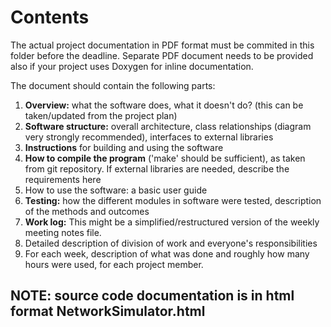 # Contents

The actual project documentation in PDF format must be commited in this folder before the deadline.
Separate PDF document needs to be provided also if your project uses Doxygen for inline documentation.

The document should contain the following parts:

1. **Overview:** what the software does, what it doesn't do? (this can be taken/updated from the project plan)
2. **Software structure:** overall architecture, class relationships (diagram very strongly recommended), interfaces to external libraries
3. **Instructions** for building and using the software
4. **How to compile the program** ('make' should be sufficient), as taken from git repository. If external libraries are needed, describe the requirements here
5. How to use the software: a basic user guide
6. **Testing:** how the different modules in software were tested, description of the methods and outcomes
7. **Work log:** This might be a simplified/restructured version of the weekly meeting notes file.
8. Detailed description of division of work and everyone's responsibilities
9. For each week, description of what was done and roughly how many hours were used, for each project member.

## NOTE: source code documentation is in html format NetworkSimulator.html
